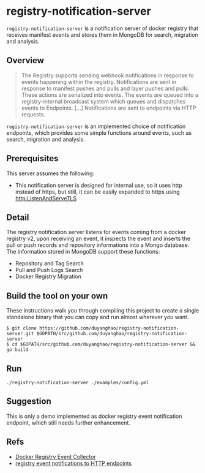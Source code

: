registry-notification-server
============================

`registry-notification-server` is a notification server of docker registry that receives manifest events and stores them in MongoDB for search, migration and analysis.

## Overview

> The Registry supports sending webhook notifications in response to events
> happening within the registry. Notifications are sent in response to manifest
> pushes and pulls and layer pushes and pulls. These actions are serialized into
> events. The events are queued into a registry-internal broadcast system which
> queues and dispatches events to Endpoints.
> [...]
> Notifications are sent to endpoints via HTTP requests.

`registry-notification-server` is an implemented choice of notification endpoints, which provides some simple functions around events, such as search, migration and analysis.

## Prerequisites

This server assumes the following:

  * This notification server is designed for internal use, so it uses http instead of https, but still, it can be easily expanded to https using [http.ListenAndServeTLS](https://golang.org/pkg/net/http/#Header)

## Detail

The registry notification server listens for events coming from a docker registry v2, upon receiving an event, it inspects the event and inserts the pull or push records and repository informations into a Mongo database. The information stored in MongoDB support these functions:

  * Repository and Tag Search
  * Pull and Push Logs Search
  * Docker Registry Migration
  
## Build the tool on your own

These instructions walk you through compiling this project to create a single standalone binary that you can copy and run almost wherever you want.

```
$ git clone https://github.com/duyanghao/registry-notification-server.git $GOPATH/src/github.com/duyanghao/registry-notification-server
$ cd $GOPATH/src/github.com/duyanghao/registry-notification-server && go build
```

## Run

```
./registry-notification-server ./examples/config.yml
```

## Suggestion

This is only a demo implemented as docker registry event notification endpoint, which still needs further enhancement.

## Refs

* [Docker Registry Event Collector](https://github.com/kwk/docker-registry-event-collector)
* [registry event notifications to HTTP endpoints](https://docs.docker.com/registry/notifications/)